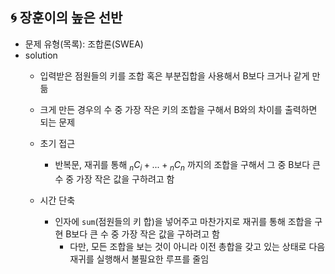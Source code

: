 ## 🌀 장훈이의 높은 선반

- 문제 유형(목록): 조합론(SWEA)
- solution
  - 입력받은 점원들의 키를 조합 혹은 부분집합을 사용해서 B보다 크거나 같게 만듦
  - 크게 만든 경우의 수 중 가장 작은 키의 조합을 구해서 B와의 차이를 출력하면 되는 문제
  
  - 초기 접근
    - 반복문, 재귀를 통해 ${}_n C_i + ... + {}_nC_n$ 까지의 조합을 구해서 그 중 B보다 큰 수 중 가장 작은 값을 구하려고 함

  - 시간 단축
    - 인자에 `sum`(점원들의 키 합)을 넣어주고 마찬가지로 재귀를 통해 조합을 구현 B보다 큰 수 중 가장 작은 값을 구하려고 함
      - 다만, 모든 조합을 보는 것이 아니라 이전 총합을 갖고 있는 상태로 다음 재귀를 실행해서 불필요한 루프를 줄임